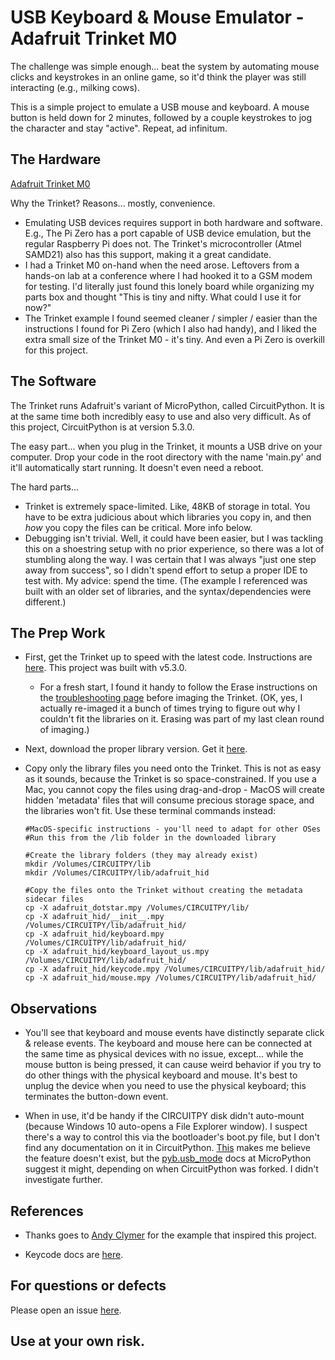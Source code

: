# USB Keyboard & Mouse Emulator - Adafruit Trinket M0

The challenge was simple enough... beat the system by automating mouse clicks and
keystrokes in an online game, so it'd think the player was still interacting
(e.g., milking cows).

This is a simple project to emulate a USB mouse and keyboard.  A mouse button is held down
for 2 minutes, followed by a couple keystrokes to jog the character and stay "active".
Repeat, ad infinitum.


## The Hardware

[Adafruit Trinket M0](https://learn.adafruit.com/adafruit-trinket-m0-circuitpython-arduino)

Why the Trinket?  Reasons... mostly, convenience.
- Emulating USB devices requires support in both hardware and software.
  E.g., The Pi Zero has a port capable of USB device emulation, but the regular Raspberry
  Pi does not.  The Trinket's microcontroller (Atmel SAMD21) also has this support, making
  it a great candidate.
- I had a Trinket M0 on-hand when the need arose.  Leftovers from a hands-on lab at a
  conference where I had hooked it to a GSM modem for testing.  I'd literally just found
  this lonely board while organizing my parts box and thought "This is tiny and nifty.
  What could I use it for now?"
- The Trinket example I found seemed cleaner / simpler / easier than the instructions I
  found for Pi Zero (which I also had handy), and I liked the extra small size of the
  Trinket M0 - it's tiny.  And even a Pi Zero is overkill for this project.


## The Software

The Trinket runs Adafruit's variant of MicroPython, called CircuitPython.  It is at the
same time both incredibly easy to use and also very difficult.  As of this project,
CircuitPython is at version 5.3.0.

The easy part... when you plug in the Trinket, it mounts a USB drive on your computer.
Drop your code in the root directory with the name 'main.py' and it'll automatically start
running.  It doesn't even need a reboot.

The hard parts...
- Trinket is extremely space-limited.  Like, 48KB of storage in total.  You have to be
  extra judicious about which libraries you copy in, and then *how* you copy the files can
  be critical.  More info below.
- Debugging isn't trivial.  Well, it could have been easier, but I was tackling this on a
  shoestring setup with no prior experience, so there was a lot of stumbling along the
  way.  I was certain that I was always "just one step away from success", so I didn't
  spend effort to setup a proper IDE to test with.  My advice: spend the time.
  (The example I referenced was built with an older set of libraries, and the
  syntax/dependencies were different.)


## The Prep Work

- First, get the Trinket up to speed with the latest code.
  Instructions are [here](https://learn.adafruit.com/adafruit-trinket-m0-circuitpython-arduino/circuitpython).
  This project was built with v5.3.0.

    - For a fresh start, I found it handy to follow the Erase instructions on the
      [troubleshooting page](https://learn.adafruit.com/adafruit-trinket-m0-circuitpython-arduino/troubleshooting)
      before imaging the Trinket.  (OK, yes, I actually re-imaged it a bunch of times
      trying to figure out why I couldn't fit the libraries on it.  Erasing was part of my
      last clean round of imaging.)

- Next, download the proper library version.
  Get it [here](https://learn.adafruit.com/welcome-to-circuitpython/circuitpython-libraries).

- Copy only the library files you need onto the Trinket.  This is not as easy as it
  sounds, because the Trinket is so space-constrained.  If you use a Mac, you cannot copy
  the files using drag-and-drop - MacOS will create hidden 'metadata' files that will
  consume precious storage space, and the libraries won't fit.  Use these terminal
  commands instead:

    ```
    #MacOS-specific instructions - you'll need to adapt for other OSes
    #Run this from the /lib folder in the downloaded library
    
    #Create the library folders (they may already exist)
    mkdir /Volumes/CIRCUITPY/lib
    mkdir /Volumes/CIRCUITPY/lib/adafruit_hid

    #Copy the files onto the Trinket without creating the metadata sidecar files
    cp -X adafruit_dotstar.mpy /Volumes/CIRCUITPY/lib/
    cp -X adafruit_hid/__init__.mpy /Volumes/CIRCUITPY/lib/adafruit_hid/
    cp -X adafruit_hid/keyboard.mpy /Volumes/CIRCUITPY/lib/adafruit_hid/
    cp -X adafruit_hid/keyboard_layout_us.mpy /Volumes/CIRCUITPY/lib/adafruit_hid/
    cp -X adafruit_hid/keycode.mpy /Volumes/CIRCUITPY/lib/adafruit_hid/
    cp -X adafruit_hid/mouse.mpy /Volumes/CIRCUITPY/lib/adafruit_hid/
    ```


## Observations

- You'll see that keyboard and mouse events have distinctly separate click & release events.
  The keyboard and mouse here can be connected at the same time as physical devices with
  no issue, except... while the mouse button is being pressed, it can cause weird behavior
  if you try to do other things with the physical keyboard and mouse.  It's best to unplug
  the device when you need to use the physical keyboard; this terminates the button-down
  event.

- When in use, it'd be handy if the CIRCUITPY disk didn't auto-mount (because Windows 10
  auto-opens a File Explorer window).  I suspect there's a way to control this via the
  bootloader's boot.py file, but I don't find any documentation on it in CircuitPython.
  [This](https://github.com/adafruit/circuitpython/issues/1015) makes me believe the
  feature doesn't exist, but the
  [pyb.usb_mode](http://docs.micropython.org/en/latest/library/pyb.html?highlight=bootloader#pyb.usb_mode)
  docs at MicroPython suggest it might, depending on when CircuitPython was forked.
  I didn't investigate further.


## References

- Thanks goes to [Andy Clymer](https://github.com/andyclymer/minikbd) for the example that
  inspired this project.

- Keycode docs are [here](https://circuitpython.readthedocs.io/projects/hid/en/latest/api.html#adafruit-hid-keycode-keycode).


## For questions or defects

Please open an issue [here](https://github.com/RichardFoo/Trinket-USB-Keyboard/issues).

## Use at your own risk.  
